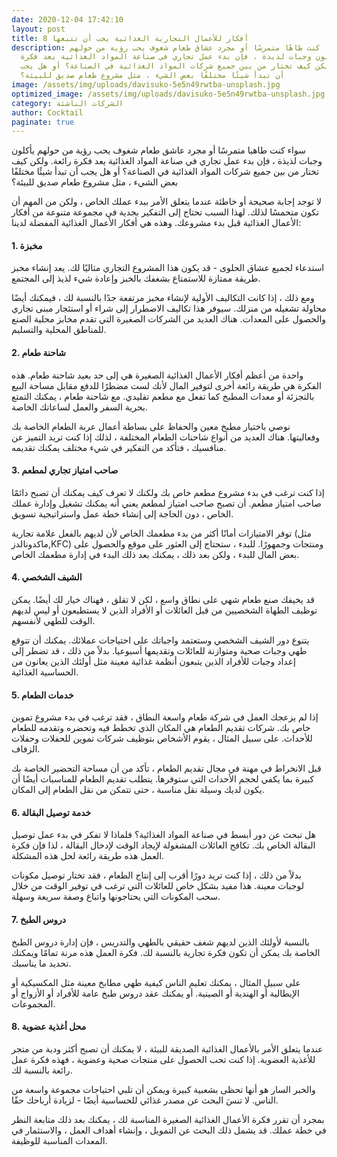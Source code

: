 ```yaml
---
date: 2020-12-04 17:42:10
layout: post
title: 8 أفكار للأعمال التجارية الغذائية يجب أن تتبعها
description: سواء كنت طاهًا متمرسًا أو مجرد عشاق طعام شغوف يحب رؤية من حولهم
  يأكلون وجبات لذيذة ، فإن بدء عمل تجاري في صناعة المواد الغذائية يعد فكرة
  رائعة. ولكن كيف تختار من بين جميع شركات المواد الغذائية في الصناعة؟ أو هل يجب
  أن تبدأ شيئًا مختلفًا بعض الشيء ، مثل مشروع طعام صديق للبيئة؟
image: /assets/img/uploads/davisuko-5e5n49rwtba-unsplash.jpg
optimized_image: /assets/img/uploads/davisuko-5e5n49rwtba-unsplash.jpg
category: الشركات الناشئة
author: Cocktail
paginate: true
---
```

سواء كنت طاهيا متمرسًا أو مجرد عاشق طعام شغوف يحب رؤية من حولهم يأكلون وجبات لذيذة ، فإن بدء عمل تجاري في صناعة المواد الغذائية يعد فكرة رائعة. ولكن كيف تختار من بين جميع شركات المواد الغذائية في الصناعة؟ أو هل يجب أن تبدأ شيئًا مختلفًا بعض الشيء ، مثل مشروع طعام صديق للبيئة؟

لا توجد إجابة صحيحة أو خاطئة عندما يتعلق الأمر ببدء عملك الخاص ، ولكن من المهم أن تكون متحمسًا لذلك. لهذا السبب تحتاج إلى التفكير بجدية في مجموعة متنوعة من أفكار الأعمال الغذائية قبل بدء مشروعك. وهذه هي أفكار الأعمال الغذائية المفضلة لدينا:

#### 1. مخبزة

استدعاء لجميع عشاق الحلوى - قد يكون هذا المشروع التجاري مثاليًا لك. يعد إنشاء مخبز طريقة ممتازة للاستمتاع بشغفك بالخبز وإعادة شيء لذيذ إلى المجتمع. 

ومع ذلك ، إذا كانت التكاليف الأولية لإنشاء مخبز مرتفعة جدًا بالنسبة لك ، فيمكنك أيضًا محاولة تشغيله من منزلك. سيوفر هذا تكاليف الاضطرار إلى شراء أو استئجار مبنى تجاري والحصول على المعدات. هناك العديد من الشركات الصغيرة التي تقدم مخابز محلية الصنع للمناطق المحلية والتسليم. 

#### 2. شاحنة طعام

واحدة من أعظم أفكار الأعمال الغذائية الصغيرة هي إلى حد بعيد شاحنة طعام. هذه الفكرة هي طريقة رائعة أخرى لتوفير المال لأنك لست مضطرًا للدفع مقابل مساحة البيع بالتجزئة أو معدات المطبخ كما تفعل مع مطعم تقليدي. مع شاحنة طعام ، يمكنك التمتع بحرية السفر والعمل لساعاتك الخاصة.

نوصي باختيار مطبخ معين والحفاظ على بساطة أعمال عربة الطعام الخاصة بك وفعاليتها. هناك العديد من أنواع شاحنات الطعام المختلفة ، لذلك إذا كنت تريد التميز عن منافسيك ، فتأكد من التفكير في شيء مختلف يمكنك تقديمه.

#### 3. صاحب امتياز تجاري لمطعم

إذا كنت ترغب في بدء مشروع مطعم خاص بك ولكنك لا تعرف كيف يمكنك أن تصبح دائمًا صاحب امتياز مطعم. أن تصبح صاحب امتياز لمطعم يعني أنه يمكنك تشغيل وإدارة عملك الخاص ، دون الحاجة إلى إنشاء خطة عمل واستراتيجية تسويق. 

توفر الامتيازات أمانًا أكثر من بدء مطعمك الخاص لأن لديهم بالفعل علامة تجارية (مثل ماكدونالدز,KFC) ومنتجات وجمهورًا. للبدء ، ستحتاج إلى العثور على موقع والحصول على بعض المال للبدء ، ولكن بعد ذلك ، يمكنك بعد ذلك البدء في إدارة مطعمك الخاص. 

#### 4. الشيف الشخصي

قد يخيفك صنع طعام شهي على نطاق واسع ، لكن لا تقلق ، فهناك خيار لك أيضًا. يمكن توظيف الطهاة الشخصيين من قبل العائلات أو الأفراد الذين لا يستطيعون أو ليس لديهم الوقت للطهي لأنفسهم.

يتنوع دور الشيف الشخصي وستعتمد واجباتك على احتياجات عملائك. يمكنك أن تتوقع طهي وجبات صحية ومتوازنة للعائلات وتقديمها أسبوعيا. بدلاً من ذلك ، قد تضطر إلى إعداد وجبات للأفراد الذين يتبعون أنظمة غذائية معينة مثل أولئك الذين يعانون من الحساسية الغذائية.

#### 5. خدمات الطعام

إذا لم يزعجك العمل في شركة طعام واسعة النطاق ، فقد ترغب في بدء مشروع تموين خاص بك. شركات تقديم الطعام هي المكان الذي تخطط فيه وتحضره وتقدمه للطعام للأحداث. على سبيل المثال ، يقوم الأشخاص بتوظيف شركات تموين للحفلات وحفلات الزفاف.

قبل الانخراط في مهنة في مجال تقديم الطعام ، تأكد من أن مساحة التحضير الخاصة بك كبيرة بما يكفي لحجم الأحداث التي ستوفرها. يتطلب تقديم الطعام للمناسبات أيضًا أن يكون لديك وسيلة نقل مناسبة ، حتى تتمكن من نقل الطعام إلى المكان.

#### 6. خدمة توصيل البقالة

هل تبحث عن دور أبسط في صناعة المواد الغذائية؟ فلماذا لا تفكر في بدء عمل توصيل البقالة الخاص بك. تكافح العائلات المشغولة لإيجاد الوقت لإدخال البقالة ، لذا فإن فكرة العمل هذه طريقة رائعة لحل هذه المشكلة.

بدلاً من ذلك ، إذا كنت تريد دورًا أقرب إلى إنتاج الطعام ، فقد تختار توصيل مكونات لوجبات معينة. هذا مفيد بشكل خاص للعائلات التي ترغب في توفير الوقت من خلال سحب المكونات التي يحتاجونها واتباع وصفة سريعة وسهلة.

#### 7. دروس الطبخ

بالنسبة لأولئك الذين لديهم شغف حقيقي بالطهي والتدريس ، فإن إدارة دروس الطبخ الخاصة بك يمكن أن تكون فكرة تجارية بالنسبة لك. فكرة العمل هذه مرنة تمامًا ويمكنك تحديد ما يناسبك.

على سبيل المثال ، يمكنك تعليم الناس كيفية طهي مطابخ معينة مثل المكسيكية أو الإيطالية أو الهندية أو الصينية. أو يمكنك عقد دروس طبخ عامة للأفراد أو الأزواج أو المجموعات.

#### 8. محل أغذية عضوية

عندما يتعلق الأمر بالأعمال الغذائية الصديقة للبيئة ، لا يمكنك أن تصبح أكثر ودية من متجر للأغذية العضوية. إذا كنت تحب الحصول على منتجات صحية وعضوية ، فهذه فكرة عمل رائعة بالنسبة لك.

والخبر السار هو أنها تحظى بشعبية كبيرة ويمكن أن تلبي احتياجات مجموعة واسعة من الناس. لا تنسَ البحث عن مصدر غذائي للحساسية أيضًا - لزيادة أرباحك حقًا. 

بمجرد أن تقرر فكرة الأعمال الغذائية الصغيرة المناسبة لك ، يمكنك بعد ذلك متابعة النظر في خطة عملك. قد يشمل ذلك البحث عن التمويل ، وإنشاء أهداف العمل ، والاستثمار في المعدات المناسبة للوظيفة.